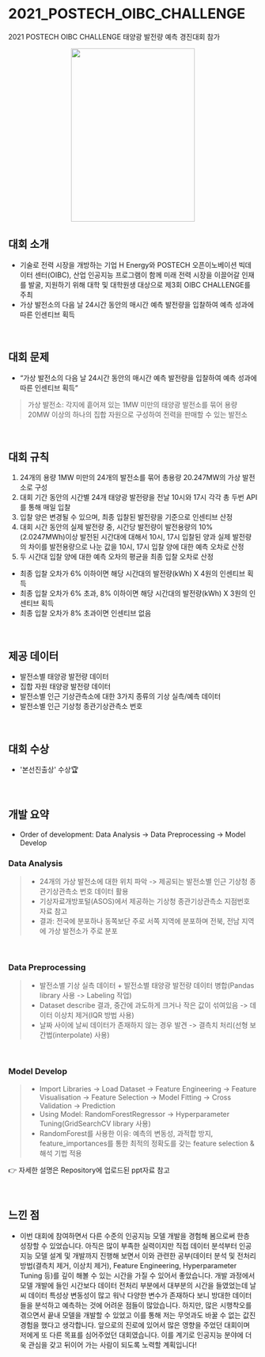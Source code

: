 # 2021_POSTECH_OIBC_CHALLENGE
2021 POSTECH OIBC CHALLENGE 태양광 발전량 예측 경진대회 참가

<p align="center">
  <img src="https://user-images.githubusercontent.com/74342121/148013279-f75c6abb-08ba-4930-a7e2-2dd4128e3689.jpg" width="250" height="350">
</p>

## 대회 소개
- 기술로 전력 시장을 개방하는 기업 H Energy와 POSTECH 오픈이노베이션 빅데이터 센터(OIBC), 산업 인공지능 프로그램이 함께 미래 전력 시장을 이끌어갈 인재를 발굴, 지원하기 위해 대학 및 대학원생 대상으로 제3회 OIBC CHALLENGE를 주최
- 가상 발전소의 다음 날 24시간 동안의 매시간 예측 발전량을 입찰하여 예측 성과에 따른 인센티브 획득

<br/>

## 대회 문제
- “가상 발전소의 다음 날 24시간 동안의 매시간 예측 발전량을 입찰하여 예측 성과에 따른 인센티브 획득“
 > 가상 발전소: 각지에 흩어져 있는 1MW 미만의 태양광 발전소를 묶어 용량 20MW 이상의 하나의 집합 자원으로 구성하여 전력을 판매할 수 있는 발전소

<br/>

## 대회 규칙
1. 24개의 용량 1MW 미만의 24개의 발전소를 묶어 총용량 20.247MW의 가상 발전소로 구성
2. 대회 기간 동안의 시간별 24개 태양광 발전량을 전날 10시와 17시 각각 총 두번 API를 통해 매일 입찰
3. 입찰 양은 변경될 수 있으며, 최종 입찰된 발전량을 기준으로 인센티브 산정
4. 대회 시간 동안의 실제 발전량 중, 시간당 발전량이 발전용량의 10%(2.0247MWh)이상 발전된 시간대에 대해서 10시, 17시 입찰된 양과 실제 발전량의 차이를 발전용량으로 나눈 값을 10시, 17시 입찰 양에 대한 예측 오차로 산정
5. 두 시간대 입찰 양에 대한 예측 오차의 평균을 최종 입찰 오차로 산정
  - 최종 입찰 오차가 6% 이하이면 해당 시간대의 발전량(kWh) X 4원의 인센티브 획득
  - 최종 입찰 오차가 6% 초과, 8% 이하이면 해당 시간대의 발전량(kWh) X 3원의 인센티브 획득
  - 최종 입찰 오차가 8% 초과이면 인센티브 없음

<br/>

## 제공 데이터
- 발전소별 태양광 발전량 데이터
- 집합 자원 태양광 발전량 데이터
- 발전소별 인근 기상관측소에 대한 3가지 종류의 기상 실측/예측 데이터
- 발전소별 인근 기상청 종관기상관측소 번호

<br/>

## 대회 수상
- '본선진출상' 수상🏆

<br/>

## 개발 요약
- Order of development: Data Analysis -> Data Preprocessing -> Model Develop

### Data Analysis
> - 24개의 가상 발전소에 대한 위치 파악 -> 제공되는 발전소별 인근 기상청 종관기상관측소 번호 데이터 활용
> - 기상자료개방포털(ASOS)에서 제공하는 기상청 종관기상관측소 지점번호 자료 참고
> - 결과: 전국에 분포하나 동쪽보단 주로 서쪽 지역에 분포하며 전북, 전남 지역에 가상 발전소가 주로 분포

<br/>

### Data Preprocessing
> - 발전소별 기상 실측 데이터 + 발전소별 태양광 발전량 데이터 병합(Pandas library 사용 -> Labeling 작업)
> - Dataset describe 결과, 중간에 과도하게 크거나 작은 값이 섞여있음 -> 데이터 이상치 제거(IQR 방법 사용)
> - 날짜 사이에 날씨 데이터가 존재하지 않는 경우 발견 -> 결측치 처리(선형 보간법(interpolate) 사용)

<br/>

### Model Develop
> - Import Libraries -> Load Dataset -> Feature Engineering -> Feature Visualisation -> Feature Selection -> Model Fitting -> Cross Validation -> Prediction
> - Using Model: RandomForestRegressor -> Hyperparameter Tuning(GridSearchCV library 사용)
> - RandomForest를 사용한 이유: 예측의 변동성, 과적합 방지, feature_importances를 통한 최적의 정확도를 갖는 feature selection & 해석 기법 적용

👉 자세한 설명은 Repository에 업로드된 ppt자료 참고

<br/>

## 느낀 점
- 이번 대회에 참여하면서 다른 수준의 인공지능 모델 개발을 경험해 봄으로써 한층 성장할 수 있었습니다. 아직은 많이 부족한 실력이지만 직접 데이터 분석부터 인공지능 모델 설계 및 개발까지 진행해 보면서 이와 관련한 공부(데이터 분석 및 전처리 방법(결측치 제거, 이상치 제거), Feature Engineering, Hyperparameter Tuning 등)를 깊이 해볼 수 있는 시간을 가질 수 있어서 좋았습니다. 개발 과정에서 모델 개발에 들인 시간보다 데이터 전처리 부분에서 대부분의 시간을 들였었는데 날씨 데이터 특성상 변동성이 많고 워낙 다양한 변수가 존재하다 보니 방대한 데이터들을 분석하고 예측하는 것에 어려운 점들이 많았습니다. 하지만, 많은 시행착오를 겪으면서 끝내 모델을 개발할 수 있었고 이를 통해 저는 무엇과도 바꿀 수 없는 값진 경험을 했다고 생각합니다. 앞으로의 진로에 있어서 많은 영향을 주었던 대회이며 저에게 또 다른 목표를 심어주었던 대회였습니다. 이를 계기로 인공지능 분야에 더욱 관심을 갖고 뒤이어 가는 사람이 되도록 노력할 계획입니다!
